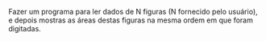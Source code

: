 Fazer um programa para ler dados de N figuras (N fornecido pelo usuário), e depois mostras as áreas destas figuras na mesma ordem em que foram digitadas.
